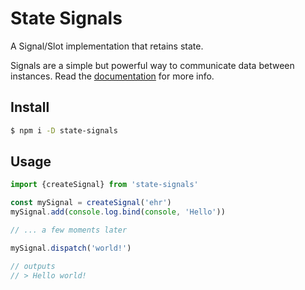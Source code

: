# State Signals

A Signal/Slot implementation that retains state.

Signals are a simple but powerful way to communicate data between instances.
Read the [documentation](https://sjeiti.github.io/state-signals/) for more info.


## Install

```bash
$ npm i -D state-signals
```


## Usage

```JavaScript
import {createSignal} from 'state-signals'

const mySignal = createSignal('ehr')
mySignal.add(console.log.bind(console, 'Hello'))

// ... a few moments later

mySignal.dispatch('world!')

// outputs
// > Hello world!
```
